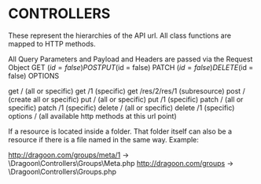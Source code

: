 CONTROLLERS
===========

These represent the hierarchies of the API url. All class functions are mapped to HTTP methods.

All Query Parameters and Payload and Headers are passed via the Request Object
GET ($id = false)
POST
PUT ($id = false)
PATCH ($id = false)
DELETE ($id = false)
OPTIONS

get / (all or specific)
get /1 (specific)
get /res/2/res/1 (subresource)
post / (create all or specific)
put / (all or specific)
put /1 (specific)
patch / (all or specific)
patch /1 (specific)
delete / (all or specific)
delete /1 (specific)
options / (all available http methods at this url point)

If a resource is located inside a folder. That folder itself can also be a resource if there is a file named in the same way. Example:

http://dragoon.com/groups/meta/1 -> \Dragoon\Controllers\Groups\Meta.php
http://dragoon.com/groups -> \Dragoon\Controllers\Groups.php